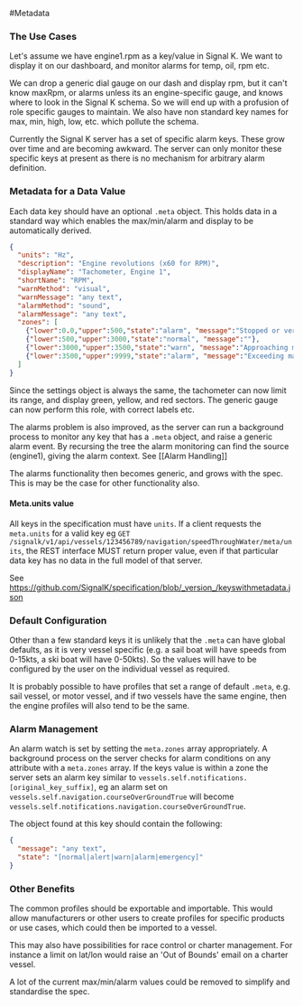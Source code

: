 #Metadata

### The Use Cases

Let's assume we have engine1.rpm as a key/value in Signal K. We want to display it on our dashboard, and monitor alarms for temp, oil, rpm etc.

We can drop a generic dial gauge on our dash and display rpm, but it can't know maxRpm, or alarms unless its an engine-specific gauge, and knows where to look in the Signal K schema. So we will end up with a profusion of role specific gauges to maintain. We also have non standard key names for max, min, high, low, etc. which pollute the schema.

Currently the Signal K server has a set of specific alarm keys. These grow over time and are becoming awkward. The server can only monitor these specific keys at present as there is no mechanism for arbitrary alarm definition.

### Metadata for a Data Value

Each data key should have an optional ```.meta``` object. This holds data in a standard way which enables the max/min/alarm and display to be automatically derived.
```json
{
  "units": "Hz",
  "description": "Engine revolutions (x60 for RPM)",
  "displayName": "Tachometer, Engine 1",
  "shortName": "RPM",
  "warnMethod": "visual",
  "warnMessage": "any text",
  "alarmMethod": "sound",
  "alarmMessage": "any text",
  "zones": [
    {"lower":0.0,"upper":500,"state":"alarm", "message":"Stopped or very slow Rpm"},
    {"lower":500,"upper":3000,"state":"normal", "message":""},
    {"lower":3000,"upper":3500,"state":"warn", "message":"Approaching maximum rpm"},
    {"lower":3500,"upper":9999,"state":"alarm", "message":"Exceeding maximum rpm"}
  ]
}
```
Since the settings object is always the same, the tachometer can now limit its range, and display green, yellow, and red sectors. The generic gauge can now perform this role, with correct labels etc.

The alarms problem is also improved, as the server can run a background process to monitor any key that has a ```.meta``` object, and raise a generic alarm event. By recursing the tree the alarm monitoring can find the source (engine1), giving the alarm context. See [[Alarm Handling]]

The alarms functionality then becomes generic, and grows with the spec. This is may be the case for other functionality also.


#### Meta.units value

All keys in the specification must have `units`. If a client requests the `meta.units` for a valid key eg  `GET /signalk/v1/api/vessels/123456789/navigation/speedThroughWater/meta/units`, the REST interface MUST return proper value, even if that particular data key has no data in the full model of that server.

See https://github.com/SignalK/specification/blob/_version_/keyswithmetadata.json

### Default Configuration

Other than a few standard keys it is unlikely that the ```.meta``` can have global defaults, as it is very vessel specific (e.g. a sail boat will have speeds from 0-15kts, a ski boat will have 0-50kts). So the values will have to be configured by the user on the individual vessel as required.

It is probably possible to have profiles that set a range of default ```.meta```, e.g. sail vessel, or motor vessel, and if two vessels have the same engine, then the engine profiles will also tend to be the same.

### Alarm Management

An alarm watch is set by setting the `meta.zones` array appropriately. A background process on the server checks for alarm conditions on any attribute with a `meta.zones` array. If the keys value is within a zone the server sets an alarm key similar to `vessels.self.notifications.[original_key_suffix]`, eg an alarm set on `vessels.self.navigation.courseOverGroundTrue` will become `vessels.self.notifications.navigation.courseOverGroundTrue`.

The object found at this key should contain the following:
```json
{
  "message": "any text",
  "state": "[normal|alert|warn|alarm|emergency]"
}
```
### Other Benefits

The common profiles should be exportable and importable. This would allow manufacturers or other users to create profiles for specific products or use cases, which could then be imported to a vessel.

This may also have possibilities for race control or charter management. For instance a limit on lat/lon would raise an 'Out of Bounds' email on a charter vessel.

A lot of the current max/min/alarm values could be removed to simplify and standardise the spec.
